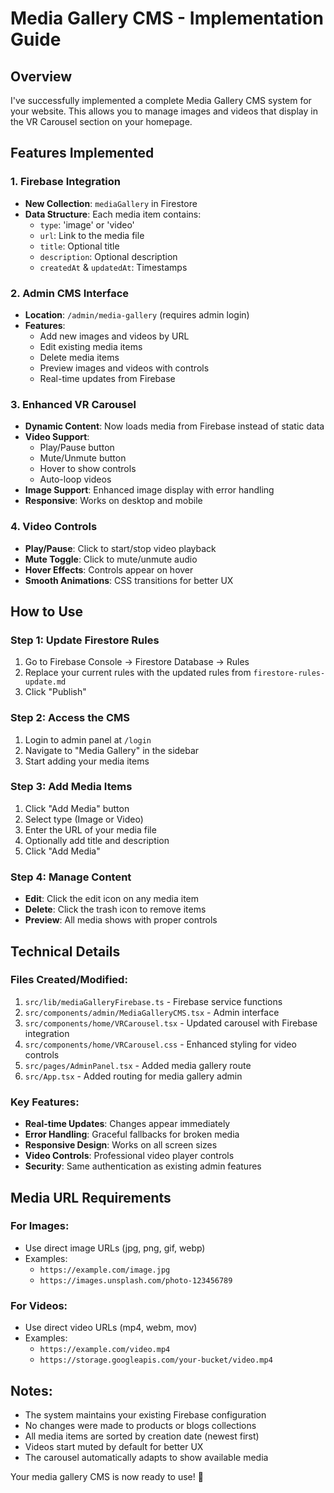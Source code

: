 # Media Gallery CMS - Implementation Guide

## Overview
I've successfully implemented a complete Media Gallery CMS system for your website. This allows you to manage images and videos that display in the VR Carousel section on your homepage.

## Features Implemented

### 1. Firebase Integration
- **New Collection**: `mediaGallery` in Firestore
- **Data Structure**: Each media item contains:
  - `type`: 'image' or 'video'
  - `url`: Link to the media file
  - `title`: Optional title
  - `description`: Optional description
  - `createdAt` & `updatedAt`: Timestamps

### 2. Admin CMS Interface
- **Location**: `/admin/media-gallery` (requires admin login)
- **Features**:
  - Add new images and videos by URL
  - Edit existing media items
  - Delete media items
  - Preview images and videos with controls
  - Real-time updates from Firebase

### 3. Enhanced VR Carousel
- **Dynamic Content**: Now loads media from Firebase instead of static data
- **Video Support**: 
  - Play/Pause button
  - Mute/Unmute button
  - Hover to show controls
  - Auto-loop videos
- **Image Support**: Enhanced image display with error handling
- **Responsive**: Works on desktop and mobile

### 4. Video Controls
- **Play/Pause**: Click to start/stop video playback
- **Mute Toggle**: Click to mute/unmute audio
- **Hover Effects**: Controls appear on hover
- **Smooth Animations**: CSS transitions for better UX

## How to Use

### Step 1: Update Firestore Rules
1. Go to Firebase Console → Firestore Database → Rules
2. Replace your current rules with the updated rules from `firestore-rules-update.md`
3. Click "Publish"

### Step 2: Access the CMS
1. Login to admin panel at `/login`
2. Navigate to "Media Gallery" in the sidebar
3. Start adding your media items

### Step 3: Add Media Items
1. Click "Add Media" button
2. Select type (Image or Video)
3. Enter the URL of your media file
4. Optionally add title and description
5. Click "Add Media"

### Step 4: Manage Content
- **Edit**: Click the edit icon on any media item
- **Delete**: Click the trash icon to remove items
- **Preview**: All media shows with proper controls

## Technical Details

### Files Created/Modified:
1. `src/lib/mediaGalleryFirebase.ts` - Firebase service functions
2. `src/components/admin/MediaGalleryCMS.tsx` - Admin interface
3. `src/components/home/VRCarousel.tsx` - Updated carousel with Firebase integration
4. `src/components/home/VRCarousel.css` - Enhanced styling for video controls
5. `src/pages/AdminPanel.tsx` - Added media gallery route
6. `src/App.tsx` - Added routing for media gallery admin

### Key Features:
- **Real-time Updates**: Changes appear immediately
- **Error Handling**: Graceful fallbacks for broken media
- **Responsive Design**: Works on all screen sizes
- **Video Controls**: Professional video player controls
- **Security**: Same authentication as existing admin features

## Media URL Requirements

### For Images:
- Use direct image URLs (jpg, png, gif, webp)
- Examples: 
  - `https://example.com/image.jpg`
  - `https://images.unsplash.com/photo-123456789`

### For Videos:
- Use direct video URLs (mp4, webm, mov)
- Examples:
  - `https://example.com/video.mp4`
  - `https://storage.googleapis.com/your-bucket/video.mp4`

## Notes:
- The system maintains your existing Firebase configuration
- No changes were made to products or blogs collections
- All media items are sorted by creation date (newest first)
- Videos start muted by default for better UX
- The carousel automatically adapts to show available media

Your media gallery CMS is now ready to use! 🎉